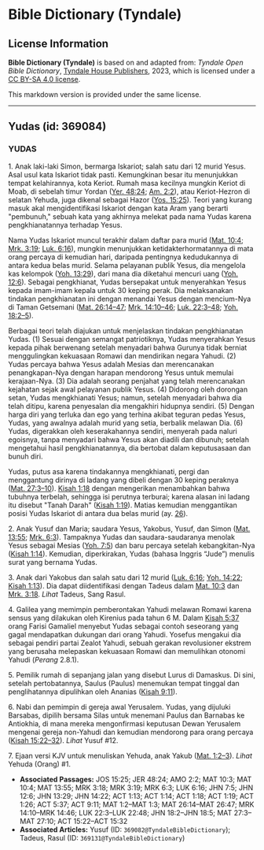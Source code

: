 # Bible Dictionary (Tyndale)

## License Information

**Bible Dictionary (Tyndale)** is based on and adapted from: _Tyndale Open Bible Dictionary_, [Tyndale House Publishers](https://tyndaleopenresources.com/), 2023, which is licensed under a [CC BY-SA 4.0 license](https://creativecommons.org/licenses/by-sa/4.0/legalcode.en).

This markdown version is provided under the same license.



--------------------------------

## Yudas (id: 369084)

### YUDAS

1\. Anak laki\-laki Simon, bermarga Iskariot; salah satu dari 12 murid Yesus. Asal usul kata Iskariot tidak pasti. Kemungkinan besar itu menunjukkan tempat kelahirannya, kota Keriot. Rumah masa kecilnya mungkin Keriot di Moab, di sebelah timur Yordan ([Yer. 48:24](https://ref.ly/Jer48:24); [Am. 2:2](https://ref.ly/Amos2:2)), atau Keriot\-Hezron di selatan Yehuda, juga dikenal sebagai Hazor ([Yos. 15:25](https://ref.ly/Josh15:25)). Teori yang kurang masuk akal mengidentifikasi Iskariot dengan kata Aram yang berarti "pembunuh," sebuah kata yang akhirnya melekat pada nama Yudas karena pengkhianatannya terhadap Yesus.

Nama Yudas Iskariot muncul terakhir dalam daftar para murid ([Mat. 10:4](https://ref.ly/Matt10:4); [Mrk. 3:19](https://ref.ly/Mark3:19); [Luk. 6:16](https://ref.ly/Luke6:16)), mungkin menunjukkan ketidakterhormatannya di mata orang percaya di kemudian hari, daripada pentingnya kedudukannya di antara kedua belas murid. Selama pelayanan publik Yesus, dia mengelola kas kelompok ([Yoh. 13:29](https://ref.ly/John13:29)), dari mana dia diketahui mencuri uang ([Yoh. 12:6](https://ref.ly/John12:6)). Sebagai pengkhianat, Yudas bersepakat untuk menyerahkan Yesus kepada imam\-imam kepala untuk 30 keping perak. Dia melaksanakan tindakan pengkhianatan ini dengan menandai Yesus dengan mencium\-Nya di Taman Getsemani ([Mat. 26:14–47](https://ref.ly/Matt26:14-Matt26:47); [Mrk. 14:10–46](https://ref.ly/Mark14:10-Mark14:46); [Luk. 22:3–48](https://ref.ly/Luke22:3-Luke22:48); [Yoh. 18:2–5](https://ref.ly/John18:2-John18:5)).

Berbagai teori telah diajukan untuk menjelaskan tindakan pengkhianatan Yudas. (1\) Sesuai dengan semangat patriotiknya, Yudas menyerahkan Yesus kepada pihak berwenang setelah menyadari bahwa Gurunya tidak berniat menggulingkan kekuasaan Romawi dan mendirikan negara Yahudi. (2\) Yudas percaya bahwa Yesus adalah Mesias dan merencanakan penangkapan\-Nya dengan harapan mendorong Yesus untuk memulai kerajaan\-Nya. (3\) Dia adalah seorang penjahat yang telah merencanakan kejahatan sejak awal pelayanan publik Yesus. (4\) Didorong oleh dorongan setan, Yudas mengkhianati Yesus; namun, setelah menyadari bahwa dia telah ditipu, karena penyesalan dia mengakhiri hidupnya sendiri. (5\) Dengan harga diri yang terluka dan ego yang terhina akibat teguran pedas Yesus, Yudas, yang awalnya adalah murid yang setia, berbalik melawan Dia. (6\) Yudas, digerakkan oleh keserakahannya sendiri, menyerah pada naluri egoisnya, tanpa menyadari bahwa Yesus akan diadili dan dibunuh; setelah mengetahui hasil pengkhianatannya, dia bertobat dalam keputusasaan dan bunuh diri.

Yudas, putus asa karena tindakannya mengkhianati, pergi dan menggantung dirinya di ladang yang dibeli dengan 30 keping peraknya ([Mat. 27:3–10](https://ref.ly/Matt27:3-Matt27:10)). [Kisah 1:18](https://ref.ly/Acts1:18) dengan mengerikan menambahkan bahwa tubuhnya terbelah, sehingga isi perutnya terburai; karena alasan ini ladang itu disebut "Tanah Darah" ([Kisah 1:19](https://ref.ly/Acts1:19)). Matias kemudian menggantikan posisi Yudas Iskariot di antara dua belas murid (ay. [26](https://ref.ly/Acts1:26)). 

2\. Anak Yusuf dan Maria; saudara Yesus, Yakobus, Yusuf, dan Simon ([Mat. 13:55](https://ref.ly/Matt13:55); [Mrk. 6:3](https://ref.ly/Mark6:3)). Tampaknya Yudas dan saudara\-saudaranya menolak Yesus sebagai Mesias ([Yoh. 7:5](https://ref.ly/John7:5)) dan baru percaya setelah kebangkitan\-Nya ([Kisah 1:14](https://ref.ly/Acts1:14)). Kemudian, diperkirakan, Yudas (bahasa Inggris “Jude”) menulis surat yang bernama Yudas.

3\. Anak dari Yakobus dan salah satu dari 12 murid ([Luk. 6:16](https://ref.ly/Luke6:16); [Yoh. 14:22](https://ref.ly/John14:22); [Kisah 1:13](https://ref.ly/Acts1:13)). Dia dapat diidentifikasi dengan Tadeus dalam [Mat. 10:3](https://ref.ly/Matt10:3) dan [Mrk. 3:18](https://ref.ly/Mark3:18). *Lihat* Tadeus, Sang Rasul.

4\. Galilea yang memimpin pemberontakan Yahudi melawan Romawi karena sensus yang dilakukan oleh Kirenius pada tahun 6 M. Dalam [Kisah 5:37](https://ref.ly/Acts5:37) orang Farisi Gamaliel menyebut Yudas sebagai contoh seseorang yang gagal mendapatkan dukungan dari orang Yahudi. Yosefus mengakui dia sebagai pendiri partai Zealot Yahudi, sebuah gerakan revolusioner ekstrem yang berusaha melepaskan kekuasaan Romawi dan memulihkan otonomi Yahudi (*Perang* 2\.8\.1\).

5\. Pemilik rumah di sepanjang jalan yang disebut Lurus di Damaskus. Di sini, setelah pertobatannya, Saulus (Paulus) menemukan tempat tinggal dan penglihatannya dipulihkan oleh Ananias ([Kisah 9:11](https://ref.ly/Acts9:11)).

6\. Nabi dan pemimpin di gereja awal Yerusalem. Yudas, yang dijuluki Barsabas, dipilih bersama Silas untuk menemani Paulus dan Barnabas ke Antiokhia, di mana mereka mengonfirmasi keputusan Dewan Yerusalem mengenai gereja non\-Yahudi dan kemudian mendorong para orang percaya ([Kisah 15:22–32](https://ref.ly/Acts15:22-Acts15:32)). *Lihat* Yusuf \#12.

7\. Ejaan versi KJV untuk menuliskan Yehuda, anak Yakub ([Mat. 1:2–3](https://ref.ly/Matt1:2-Matt1:3)). *Lihat* Yehuda (Orang) \#1.

* **Associated Passages:** JOS 15:25; JER 48:24; AMO 2:2; MAT 10:3; MAT 10:4; MAT 13:55; MRK 3:18; MRK 3:19; MRK 6:3; LUK 6:16; JHN 7:5; JHN 12:6; JHN 13:29; JHN 14:22; ACT 1:13; ACT 1:14; ACT 1:18; ACT 1:19; ACT 1:26; ACT 5:37; ACT 9:11; MAT 1:2–MAT 1:3; MAT 26:14–MAT 26:47; MRK 14:10–MRK 14:46; LUK 22:3–LUK 22:48; JHN 18:2–JHN 18:5; MAT 27:3–MAT 27:10; ACT 15:22–ACT 15:32
* **Associated Articles:** Yusuf (ID: `369082@TyndaleBibleDictionary`); Tadeus, Rasul (ID: `369131@TyndaleBibleDictionary`)

